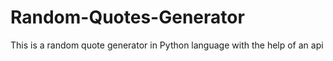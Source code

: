 # Random-Quotes-Generator
This is a random quote generator in Python language with the help of an api
